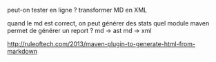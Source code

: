 peut-on tester en ligne ?
transformer MD en XML

quand le md est correct, on peut générer des stats
quel module maven permet de générer un report ?
md -> ast
md -> xml 

http://ruleoftech.com/2013/maven-plugin-to-generate-html-from-markdown
